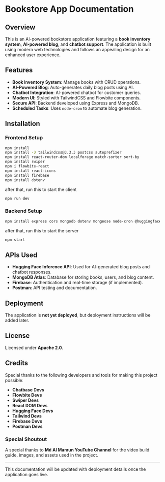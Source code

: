 # Bookstore App Documentation

## Overview
This is an AI-powered bookstore application featuring a **book inventory system**, **AI-powered blog**, and **chatbot support**. The application is built using modern web technologies and follows an appealing design for an enhanced user experience.

## Features
- **Book Inventory System**: Manage books with CRUD operations.
- **AI-Powered Blog**: Auto-generates daily blog posts using AI.
- **Chatbot Integration**: AI-powered chatbot for customer queries.
- **Modern UI**: Styled with TailwindCSS and Flowbite components.
- **Secure API**: Backend developed using Express and MongoDB.
- **Scheduled Tasks**: Uses `node-cron` to automate blog generation.

## Installation

### Frontend Setup
```sh
npm install
npm install -D tailwindcss@3.3.3 postcss autoprefixer
npm install react-router-dom localforage match-sorter sort-by
npm install swiper
npm i flowbite-react
npm install react-icons
npm install firebase
npm install dotenv
```
after that, run this to start the client
```sh
npm run dev
```

### Backend Setup
```sh
npm install express cors mongodb dotenv mongoose node-cron @huggingface/inference nodemon
```
after that, run this to start the server
```sh
npm start
```

## APIs Used
- **Hugging Face Inference API**: Used for AI-generated blog posts and chatbot responses.
- **MongoDB Atlas**: Database for storing books, users, and blog content.
- **Firebase**: Authentication and real-time storage (if implemented).
- **Postman**: API testing and documentation.

## Deployment
The application is **not yet deployed**, but deployment instructions will be added later.

## License
Licensed under **Apache 2.0**.

## Credits
Special thanks to the following developers and tools for making this project possible:
- **Chatbase Devs**
- **Flowbite Devs**
- **Swiper Devs**
- **React DOM Devs**
- **Hugging Face Devs**
- **Tailwind Devs**
- **Firebase Devs**
- **Postman Devs**

### Special Shoutout
A special thanks to **Md Al Mamun YouTube Channel** for the video build guide, images, and assets used in the project.

---
This documentation will be updated with deployment details once the application goes live.

